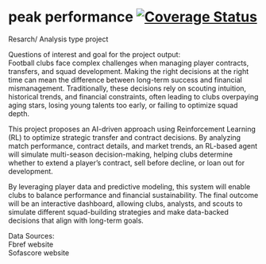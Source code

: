 # peak performance [![Coverage Status](https://coveralls.io/repos/github/akshan-main/peakperformance/badge.svg)](https://coveralls.io/github/akshan-main/peakperformance)

Resarch/ Analysis type project

Questions of interest and goal for the project output: <br>
Football clubs face complex challenges when managing player contracts, transfers, and squad development. Making the right decisions at the right time can mean the difference between long-term success and financial mismanagement. Traditionally, these decisions rely on scouting intuition, historical trends, and financial constraints, often leading to clubs overpaying aging stars, losing young talents too early, or failing to optimize squad depth.

This project proposes an AI-driven approach using Reinforcement Learning (RL) to optimize strategic transfer and contract decisions. By analyzing match performance, contract details, and market trends, an RL-based agent will simulate multi-season decision-making, helping clubs determine whether to extend a player’s contract, sell before decline, or loan out for development.

By leveraging player data and predictive modeling, this system will enable clubs to balance performance and financial sustainability. The final outcome will be an interactive dashboard, allowing clubs, analysts, and scouts to simulate different squad-building strategies and make data-backed decisions that align with long-term goals.

Data Sources:   
Fbref website  
Sofascore website

